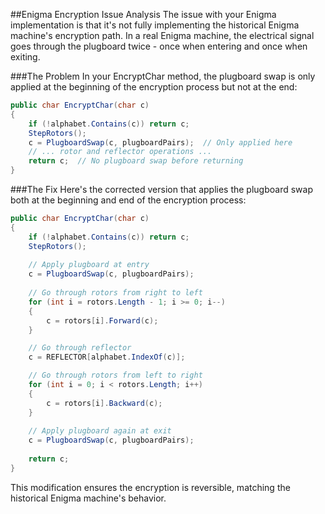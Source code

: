 ##Enigma Encryption Issue Analysis
The issue with your Enigma implementation is that it's not fully implementing the historical Enigma machine's encryption path. In a real Enigma machine, the electrical signal goes through the plugboard twice - once when entering and once when exiting.

###The Problem
In your EncryptChar method, the plugboard swap is only applied at the beginning of the encryption process but not at the end:

```csharp
public char EncryptChar(char c)
{
    if (!alphabet.Contains(c)) return c;
    StepRotors();
    c = PlugboardSwap(c, plugboardPairs);  // Only applied here
    // ... rotor and reflector operations ...
    return c;  // No plugboard swap before returning
}
```

###The Fix
Here's the corrected version that applies the plugboard swap both at the beginning and end of the encryption process:

```csharp
public char EncryptChar(char c)
{
    if (!alphabet.Contains(c)) return c;
    StepRotors();
    
    // Apply plugboard at entry
    c = PlugboardSwap(c, plugboardPairs);
    
    // Go through rotors from right to left
    for (int i = rotors.Length - 1; i >= 0; i--)
    {
        c = rotors[i].Forward(c);
    }

    // Go through reflector
    c = REFLECTOR[alphabet.IndexOf(c)];

    // Go through rotors from left to right
    for (int i = 0; i < rotors.Length; i++)
    {
        c = rotors[i].Backward(c);
    }
    
    // Apply plugboard again at exit
    c = PlugboardSwap(c, plugboardPairs);
    
    return c;
}
```

This modification ensures the encryption is reversible, matching the historical Enigma machine's behavior.